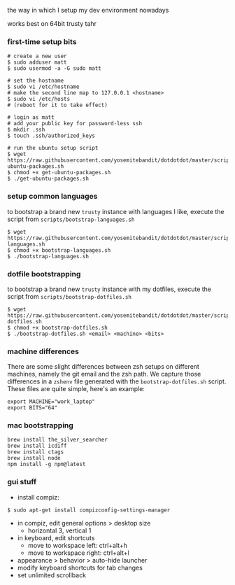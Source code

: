 the way in which I setup my dev environment nowadays

works best on 64bit trusty tahr


### first-time setup bits

```shell
# create a new user
$ sudo adduser matt
$ sudo usermod -a -G sudo matt

# set the hostname
$ sudo vi /etc/hostname
# make the second line map to 127.0.0.1 <hostname>
$ sudo vi /etc/hosts
# (reboot for it to take effect)

# login as matt
# add your public key for password-less ssh
$ mkdir .ssh
$ touch .ssh/authorized_keys

# run the ubuntu setup script
$ wget https://raw.githubusercontent.com/yosemitebandit/dotdotdot/master/scripts/get-ubuntu-packages.sh
$ chmod +x get-ubuntu-packages.sh
$ ./get-ubuntu-packages.sh
```


### setup common languages
to bootstrap a brand new `trusty` instance with languages I like,
execute the script from `scripts/bootstrap-languages.sh`

    $ wget https://raw.githubusercontent.com/yosemitebandit/dotdotdot/master/scripts/bootstrap-languages.sh
    $ chmod +x bootstrap-languages.sh
    $ ./bootstrap-languages.sh


### dotfile bootstrapping
to bootstrap a brand new `trusty` instance with my dotfiles,
execute the script from `scripts/bootstrap-dotfiles.sh`

    $ wget https://raw.githubusercontent.com/yosemitebandit/dotdotdot/master/scripts/bootstrap-dotfiles.sh
    $ chmod +x bootstrap-dotfiles.sh
    $ ./bootstrap-dotfiles.sh <email> <machine> <bits>


### machine differences
There are some slight differences between zsh setups on different machines,
namely the git email and the zsh path.
We capture those differences in a `zshenv` file generated with the `bootstrap-dotfiles.sh` script.
These files are quite simple, here's an example:

```
export MACHINE="work_laptop"
export BITS="64"
```


### mac bootstrapping

```
brew install the_silver_searcher
brew install icdiff
brew install ctags
brew install node
npm install -g npm@latest
```


### gui stuff

* install compiz:

```shell
$ sudo apt-get install compizconfig-settings-manager
```

* in compiz, edit general options > desktop size
  * horizontal 3, vertical 1
* in keyboard, edit shortcuts
  * move to workspace left: ctrl+alt+h
  * move to workspace right: ctrl+alt+l
* appearance > behavior > auto-hide launcher
* modify keyboard shortcuts for tab changes
* set unlimited scrollback
